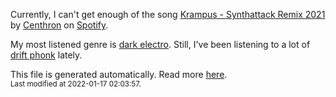 
  Currently, I can't get enough of the song <a href="https://open.spotify.com/track/27nLm2cQ0QVAP9vNgIDsgM">Krampus - Synthattack Remix 2021</a> by <a href="https://open.spotify.com/artist/0UW9Tl5qFmdPL4U9sTVHZo">Centhron</a> on <a href="https://open.spotify.com/user/9qz2xtkur2fengfsdcq8dd907?si=kq2SVrUkSNe0z1NJjpt7kg">Spotify</a>.

  My most listened genre is <a href="https://duckduckgo.com/?q=dark electro music">dark electro</a>.
  Still, I've been listening to a lot of <a href="https://duckduckgo.com/?q=drift phonk music">drift phonk</a> lately.

  This file is generated automatically. Read more <a href="https://github.com/CodeF0x/CodeF0x/blob/master/IMPORTANT.md">here</a>.
  <br>
  <sub>Last modified at 2022-01-17 02:03:57.</sub>
  